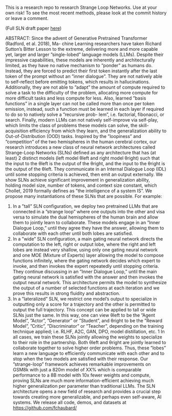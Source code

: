 This is a research repo to research Strange Loop Networks. Use at your own risk! To see the most recent methods, please look at the commit history or leave a comment.

(Full SLN draft paper [here](https://github.com/Fchaubard/strange-loop-networks/blob/main/Strange_Loop_Networks__Using_2_LLMs_to_form_a__strange_loop__to_step_toward_AGI%20(11).pdf))

ABSTRACT:
Since the advent of Generative Pretrained Transformer (Radford, et al. 2018), Ma- chine Learning researchers have taken Richard Sutton’s Bitter Lesson to the extreme, delivering more and more capable yet, larger and larger ”single-lobed” language models (LLMs). Despite their impressive capabilities, these models are inherently and architecturally limited, as they have no native mechanism to ”ponder” as humans do. Instead, they are forced to predict their first token instantly after the last token of the prompt without an ”inner dialogue”. They are not natively able to self-reflect before emitting tokens, which results in hallucinations. Additionally, they are not able to ”adapt” the amount of compute required to solve a task to the difficulty of the problem, allocating more compute for more difficult tasks and less compute for less. Also, learned ”basis functions” in a single layer can not be called more than once per token emission, instead, such a function must be learned in each layer if required to do so to natively solve a ”recursive prob- lem”, i.e. factorial, fibonacci, or search. Finally, modern LLMs can not natively self-improve via self-play, which limits the class of problems these models can solve, the skill-acquisition efficiency from which they learn, and the generalization ability to Out-of-Distribution (OOD) tasks.
Inspired by the ”loopiness” and ”competition” of the two hemispheres in the human cerebral cortex, our research introduces a new class of neural network architectures called Strange-Loop Networks (SLNs) defined as any architecture that has (at least) 2 distinct models (left model θleft and right model θright) such that the input to the θleft is the output of the θright, and the input to the θright is the output of the θleft. They communicate in an Internal Dialogue Loop (IDL) until some stopping criteria is achieved, then emit an output externally. We show SLNs achieve significant improvement in generalization ability, holding model size, number of tokens, and context size constant, which Chollet, 2019 formally defines as ”the intelligence of a system IS”.
We propose many instantiations of these SLNs that are possible. For example:
1) In a ”tall” SLN configuration, we deploy two pretrained LLMs that are connected in a ”strange loop” where one outputs into the other and visa versa to simulate the dual hemispheres of the human brain and allow them to jointly learn to collaborate. These models engage in an ”Inner Dialogue Loop,” until they agree they have the answer, allowing them to collaborate with each other until both lobes are satisfied.
2) In a ”wide” SLN configuration, a main gating neural network directs the computation to the left, right or output lobe, where the right and left lobes are instead very shallow, using only one gating neural network and one MOE (Mixture of Experts) layer allowing the model to compose functions infinitely, where the gating network decides which expert to invoke, and then invokes the expert repeatedly until stopping criteria. They continue discussing in an ”Inner Dialogue Loop,” until the main gating neural network is satisfied with the answer and then invokes the output neural network. This architecture permits the model to synthesize the output of a number of selected functions at each iteration and we prove this results in strong fluidity and abstraction.
3) In a ”lateralized” SLN, we restrict one model’s output to specialize in outputting only a score for a trajectory and the other is permitted to output the full trajectory. This concept can be applied to tall or wide SLNs just the same. In this way, one can view θleft to be the ”Agent Model”, ”Actor”, ”Generator” or ”Student”, and θright to be the ”Reward Model”, ”Critic”, ”Discriminator” or ”Teacher”, depending on the training technique applied; i.e. RLHF, A2C, GAN, DPO, model distillation, etc.
1
In all cases, we train these SLNs jointly allowing the weights to specialize to their role in the partnership. Both θleft and θright are jointly learned to collaborate together to solve higher order problems. Thus, these ”lobes” learn a new language to efficiently communicate with each other and to stop when the two models are satisfied with their response. Our ”strange-loop” framework achieves remarkable improvements on GSM8k with just a 820m model of XX% which is comparable performance to a 8B model with 10x fewer weights and compute, proving SLNs are much more information-efficient achieving much higher generalization per parameter than traditional LLMs. The SLN architecture opens a new field of research and provides a crucial step towards creating more generalizable, and perhaps even self-aware, AI systems. We release all code, demos, and datasets at https://github.com/fchaubard/
